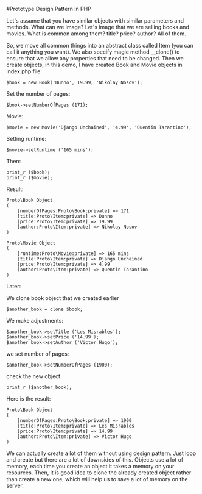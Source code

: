 #Prototype Design Pattern in PHP

Let's assume that you have similar objects with similar parameters and methods.
What can we image? Let's image that we are selling books and movies. What is
common among them? title? price? author? All of them. 

So, we move all common things into an abstract class called Item
(you can call it anything you want). We also specify magic method __clone() 
to ensure that we allow any properties that need to be changed.
Then we create objects, in this demo, I have created Book and Movie objects in 
index.php file:

    $book = new Book('Dunno', 19.99, 'Nikolay Nosov');

Set the number of pages:

    $book->setNumberOfPages (171);

Movie:

    $movie = new Movie('Django Unchained', '4.99', 'Quentin Tarantino');

Setting runtime:

    $movie->setRuntime ('165 mins');

Then:

    print_r ($book);
    print_r ($movie);  

Result:

    Proto\Book Object 
    (
        [numberOfPages:Proto\Book:private] => 171
        [title:Proto\Item:private] => Dunno
        [price:Proto\Item:private] => 19.99
        [author:Proto\Item:private] => Nikolay Nosov
    )

    Proto\Movie Object
    (
        [runtime:Proto\Movie:private] => 165 mins
        [title:Proto\Item:private] => Django Unchained
        [price:Proto\Item:private] => 4.99
        [author:Proto\Item:private] => Quentin Tarantino
    )

Later:

We clone book object that we created earlier

    $another_book = clone $book;
We make adjustments:

    $another_book->setTitle ('Les Misrables');
    $another_book->setPrice ('14.99');
    $another_book->setAuthor ('Victor Hugo');

we set number of pages:

    $another_book->setNumberOfPages (1900);

check the new object:

    print_r ($another_book);

Here is the result:
    
    Proto\Book Object
    (
        [numberOfPages:Proto\Book:private] => 1900
        [title:Proto\Item:private] => Les Misrables
        [price:Proto\Item:private] => 14.99
        [author:Proto\Item:private] => Victor Hugo
    )


We can actually create a lot of them without using design pattern. Just loop and
create but there are a lot of downsides of this. Objects use a lot of memory, 
each time you create an object it takes a memory on your resources. Then, it is
good idea to clone the already created object rather than create a new one, which
will help us to save a lot of memory on the server.


